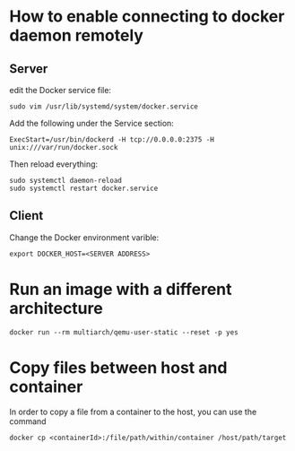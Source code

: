 # How to enable connecting to docker daemon remotely

## Server 

edit the Docker service file:

```
sudo vim /usr/lib/systemd/system/docker.service
```
Add the following under the Service section:
```
ExecStart=/usr/bin/dockerd -H tcp://0.0.0.0:2375 -H unix:///var/run/docker.sock
```
Then reload everything:
```
sudo systemctl daemon-reload
sudo systemctl restart docker.service
```

## Client
Change the Docker environment varible:
```
export DOCKER_HOST=<SERVER ADDRESS>
```

# Run an image with a different architecture

```
docker run --rm multiarch/qemu-user-static --reset -p yes
```

# Copy files between host and container

In order to copy a file from a container to the host, you can use the command
```
docker cp <containerId>:/file/path/within/container /host/path/target
```
